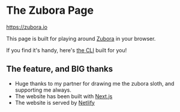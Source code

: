 # The Zubora Page

https://zubora.io

This page is built for playing around [Zubora](https://github.com/wataruoguchi/zubora) in your browser.

If you find it's handy, here's [the CLI](https://www.npmjs.com/package/zubora-cli) built for you!

## The feature, and BIG thanks

- Huge thanks to my partner for drawing me the zubora sloth, and supporting me always.
- The website has been built with [Next.js](https://nextjs.org/)
- The website is served by [Netlify](https://www.netlify.com/)
